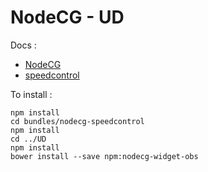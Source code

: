 # NodeCG - UD

Docs :
- [NodeCG](https://nodecg.dev/)
- [speedcontrol](https://github.com/speedcontrol/nodecg-speedcontrol)

To install :
```shell
npm install
cd bundles/nodecg-speedcontrol
npm install
cd ../UD
npm install
bower install --save npm:nodecg-widget-obs
```
